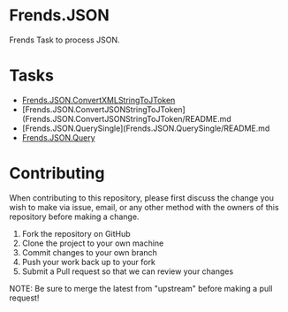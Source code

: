 # Frends.JSON

Frends Task to process JSON.

# Tasks

- [Frends.JSON.ConvertXMLStringToJToken](Frends.JSON.ConvertXMLStringToJToken/README.md)
- [Frends.JSON.ConvertJSONStringToJToken](Frends.JSON.ConvertJSONStringToJToken/README.md
- [Frends.JSON.QuerySingle](Frends.JSON.QuerySingle/README.md
- [Frends.JSON.Query](Frends.JSON.Query/README.md)

# Contributing
When contributing to this repository, please first discuss the change you wish to make via issue, email, or any other method with the owners of this repository before making a change.

1. Fork the repository on GitHub
2. Clone the project to your own machine
3. Commit changes to your own branch
4. Push your work back up to your fork
5. Submit a Pull request so that we can review your changes

NOTE: Be sure to merge the latest from "upstream" before making a pull request!